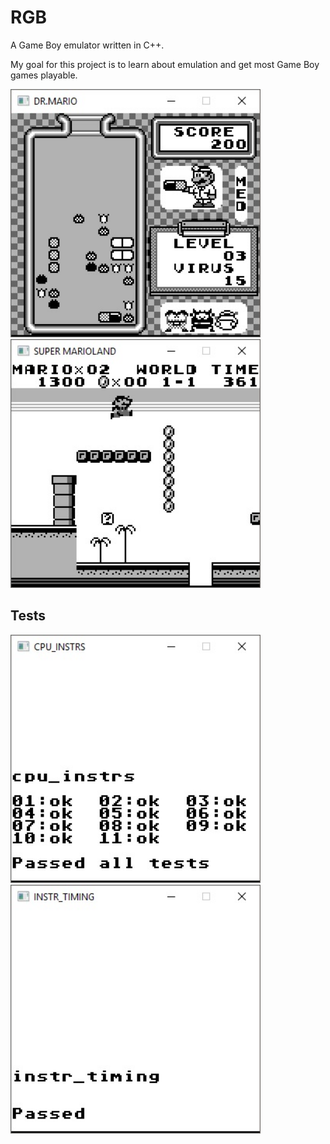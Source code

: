 # RGB

A Game Boy emulator written in C++. 

My goal for this project is to learn about emulation and get most Game Boy games playable.

<img src="/screenshots/dr_mario.jpg" width="400"><img src="/screenshots/super_mario_land.jpg" width="400">

## Tests

<img src="/screenshots/blargg_cpu_instrs.jpg" width="400"><img src="/screenshots/blargg_instr_timing.jpg" width="400">
